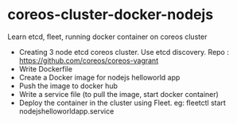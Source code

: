 # coreos-cluster-docker-nodejs
Learn etcd, fleet, running docker container on coreos cluster

- Creating 3 node etcd coreos cluster. Use etcd discovery. Repo :
    https://github.com/coreos/coreos-vagrant
- Write Dockerfile
- Create a Docker image for nodejs helloworld app
- Push the image to docker hub
- Write a service file (to pull the image, start docker container)
- Deploy the container in the cluster using Fleet. eg: 
    fleetctl start nodejshelloworldapp.service 
